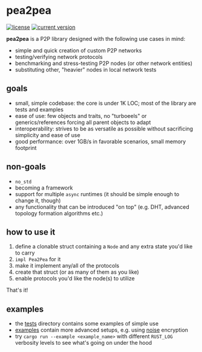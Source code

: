 # pea2pea
[![license](https://img.shields.io/badge/license-CC0-blue.svg)](https://creativecommons.org/publicdomain/zero/1.0/)
[![current version](https://img.shields.io/crates/v/pea2pea.svg)](https://crates.io/crates/pea2pea)

**pea2pea** is a P2P library designed with the following use cases in mind:
- simple and quick creation of custom P2P networks
- testing/verifying network protocols
- benchmarking and stress-testing P2P nodes (or other network entities)
- substituting other, "heavier" nodes in local network tests

## goals
- small, simple codebase: the core is under 1K LOC; most of the library are tests and examples
- ease of use: few objects and traits, no "turboeels" or generics/references forcing all parent objects to adapt
- interoperability: strives to be as versatile as possible without sacrificing simplicity and ease of use
- good performance: over 1GB/s in favorable scenarios, small memory footprint

## non-goals
- `no_std`
- becoming a framework
- support for multiple `async` runtimes (it should be simple enough to change it, though)
- any functionality that can be introduced "on top" (e.g. DHT, advanced topology formation algorithms etc.)

## how to use it
1. define a clonable struct containing a `Node` and any extra state you'd like to carry
2. `impl Pea2Pea` for it
3. make it implement any/all of the protocols
4. create that struct (or as many of them as you like)
5. enable protocols you'd like the node(s) to utilize

That's it!

## examples

- the [tests](https://github.com/ljedrz/pea2pea/tree/master/tests) directory contains some examples of simple use
- [examples](https://github.com/ljedrz/pea2pea/tree/master/examples) contain more advanced setups, e.g. using [noise](https://noiseprotocol.org/noise.html) encryption
- try `cargo run --example <example_name>` with different `RUST_LOG` verbosity levels to see what's going on under the hood
